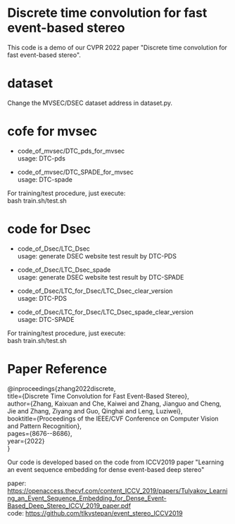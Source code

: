 # Discrete time convolution for fast event-based stereo
This code is a demo of our CVPR 2022 paper "Discrete time convolution for 
fast event-based stereo".


# dataset
Change the MVSEC/DSEC dataset address in dataset.py. 

# cofe for mvsec
- code_of_mvsec/DTC_pds_for_mvsec \
  usage: DTC-pds

- code_of_mvsec/DTC_SPADE_for_mvsec \
  usage: DTC-spade

For training/test procedure, just execute: \
  bash train.sh/test.sh



# code for Dsec
- code_of_Dsec/LTC_Dsec \
  usage: generate DSEC website test result by DTC-PDS

- code_of_Dsec/LTC_Dsec_spade \
  usage: generate DSEC website test result by DTC-SPADE

- code_of_Dsec/LTC_for_Dsec/LTC_Dsec_clear_version \
  usage: DTC-PDS

- code_of_Dsec/LTC_for_Dsec/LTC_Dsec_spade_clear_version \
  usage: DTC-SPADE

For training/test procedure, just execute: \
bash train.sh/test.sh


# Paper Reference
@inproceedings{zhang2022discrete,\
 title={Discrete Time Convolution for Fast Event-Based Stereo},\
 author={Zhang, Kaixuan and Che, Kaiwei and Zhang, Jianguo and Cheng, Jie and Zhang, Ziyang and Guo, Qinghai and Leng, Luziwei},\
 booktitle={Proceedings of the IEEE/CVF Conference on Computer Vision and Pattern Recognition},\
 pages={8676--8686},\
 year={2022}\
}


Our code is developed based on the code from ICCV2019 paper "Learning an event sequence embedding 
for dense event-based deep stereo"

paper: https://openaccess.thecvf.com/content_ICCV_2019/papers/Tulyakov_Learning_an_Event_Sequence_Embedding_for_Dense_Event-Based_Deep_Stereo_ICCV_2019_paper.pdf \
code: https://github.com/tlkvstepan/event_stereo_ICCV2019

